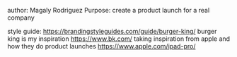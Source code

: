 author: Magaly Rodriguez
Purpose: create a product launch for a real company

style guide: https://brandingstyleguides.com/guide/burger-king/
burger king is my inspiration https://www.bk.com/
taking inspiration from apple and how they do product launches https://www.apple.com/ipad-pro/ 